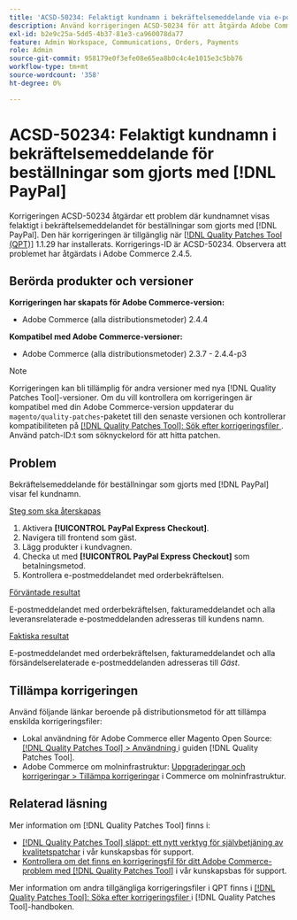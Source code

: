 ```yaml
---
title: 'ACSD-50234: Felaktigt kundnamn i bekräftelsemeddelande via e-post för beställningar som gjorts med  [!DNL PayPal]'
description: Använd korrigeringen ACSD-50234 för att åtgärda Adobe Commerce-problemet där kundnamnet visas felaktigt i bekräftelsemeddelandet för beställningar som gjorts med  [!DNL PayPal].
exl-id: b2e9c25a-5dd5-4b37-81e3-ca960078da77
feature: Admin Workspace, Communications, Orders, Payments
role: Admin
source-git-commit: 958179e0f3efe08e65ea8b0c4c4e1015e3c5bb76
workflow-type: tm+mt
source-wordcount: '358'
ht-degree: 0%

---
```


# ACSD-50234: Felaktigt kundnamn i bekräftelsemeddelande för beställningar som gjorts med [!DNL PayPal]

Korrigeringen ACSD-50234 åtgärdar ett problem där kundnamnet visas felaktigt i bekräftelsemeddelandet för beställningar som gjorts med [!DNL PayPal]. Den här korrigeringen är tillgänglig när [[!DNL Quality Patches Tool (QPT)]](/help/announcements/adobe-commerce-announcements/magento-quality-patches-released-new-tool-to-self-serve-quality-patches.md) 1.1.29 har installerats. Korrigerings-ID är ACSD-50234. Observera att problemet har åtgärdats i Adobe Commerce 2.4.5.

## Berörda produkter och versioner

**Korrigeringen har skapats för Adobe Commerce-version:**

* Adobe Commerce (alla distributionsmetoder) 2.4.4

**Kompatibel med Adobe Commerce-versioner:**

* Adobe Commerce (alla distributionsmetoder) 2.3.7 - 2.4.4-p3

>[!NOTE]
>
>Korrigeringen kan bli tillämplig för andra versioner med nya [!DNL Quality Patches Tool]-versioner. Om du vill kontrollera om korrigeringen är kompatibel med din Adobe Commerce-version uppdaterar du `magento/quality-patches`-paketet till den senaste versionen och kontrollerar kompatibiliteten på [[!DNL Quality Patches Tool]: Sök efter korrigeringsfiler ](https://experienceleague.adobe.com/tools/commerce-quality-patches/index.html?lang=sv-SE). Använd patch-ID:t som söknyckelord för att hitta patchen.

## Problem

Bekräftelsemeddelande för beställningar som gjorts med [!DNL PayPal] visar fel kundnamn.

<u>Steg som ska återskapas</u>

1. Aktivera **[!UICONTROL PayPal Express Checkout]**.
1. Navigera till frontend som gäst.
1. Lägg produkter i kundvagnen.
1. Checka ut med **[!UICONTROL PayPal Express Checkout]** som betalningsmetod.
1. Kontrollera e-postmeddelandet med orderbekräftelsen.

<u>Förväntade resultat</u>

E-postmeddelandet med orderbekräftelsen, fakturameddelandet och alla leveransrelaterade e-postmeddelanden adresseras till kundens namn.

<u>Faktiska resultat</u>

E-postmeddelandet med orderbekräftelsen, fakturameddelandet och alla försändelserelaterade e-postmeddelanden adresseras till *Gäst*.

## Tillämpa korrigeringen

Använd följande länkar beroende på distributionsmetod för att tillämpa enskilda korrigeringsfiler:

* Lokal användning för Adobe Commerce eller Magento Open Source: [[!DNL Quality Patches Tool] > Användning ](https://experienceleague.adobe.com/docs/commerce-operations/tools/quality-patches-tool/usage.html?lang=sv-SE) i guiden [!DNL Quality Patches Tool].
* Adobe Commerce om molninfrastruktur: [Uppgraderingar och korrigeringar > Tillämpa korrigeringar](https://experienceleague.adobe.com/docs/commerce-cloud-service/user-guide/develop/upgrade/apply-patches.html?lang=sv-SE) i Commerce om molninfrastruktur.

## Relaterad läsning

Mer information om [!DNL Quality Patches Tool] finns i:

* [[!DNL Quality Patches Tool] släppt: ett nytt verktyg för självbetjäning av kvalitetspatchar](/help/announcements/adobe-commerce-announcements/magento-quality-patches-released-new-tool-to-self-serve-quality-patches.md) i vår kunskapsbas för support.
* [Kontrollera om det finns en korrigeringsfil för ditt Adobe Commerce-problem med  [!DNL Quality Patches Tool]](/help/support-tools/patches-available-in-qpt-tool/check-patch-for-magento-issue-with-magento-quality-patches.md) i vår kunskapsbas för support.

Mer information om andra tillgängliga korrigeringsfiler i QPT finns i [[!DNL Quality Patches Tool]: Söka efter korrigeringsfiler ](https://experienceleague.adobe.com/tools/commerce-quality-patches/index.html?lang=sv-SE) i [!DNL Quality Patches Tool]-handboken.
